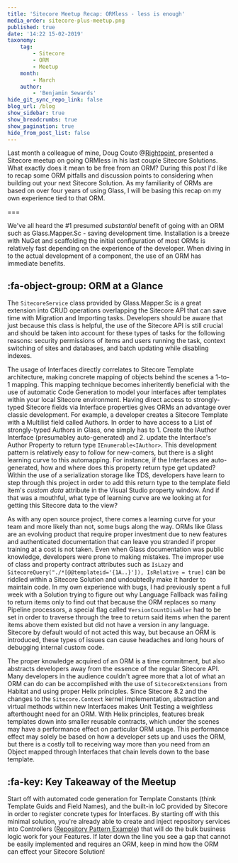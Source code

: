 ```yaml
---
title: 'Sitecore Meetup Recap: ORMless - less is enough'
media_order: sitecore-plus-meetup.png
published: true
date: '14:22 15-02-2019'
taxonomy:
    tag:
        - Sitecore
        - ORM
        - Meetup
    month:
        - March
    author:
        - 'Benjamin Sewards'
hide_git_sync_repo_link: false
blog_url: /blog
show_sidebar: true
show_breadcrumbs: true
show_pagination: true
hide_from_post_list: false
---
```


Last month a colleague of mine, Doug Couto @[Rightpoint](https://www.rightpoint.com/), presented a Sitecore meetup on going ORMless in his last couple Sitecore Solutions. What exactly does it mean to be free from an ORM? During this post I'd like to recap some ORM pitfalls and discussion points to considering when building out your next Sitecore Solution. As my familiarity of ORMs are based on over four years of using Glass, I will be basing this recap on my own experience tied to that ORM.

===

We've all heard the #1 presumed _substantial_ benefit of going with an ORM such as Glass.Mapper.Sc - saving development time. Installation is a breeze with NuGet and scaffolding the initial configuration of most ORMs is relatively fast depending on the experience of the developer. When diving in to the actual development of a component, the use of an ORM has immediate benefits.

## :fa-object-group: ORM at a Glance
The `SitecoreService` class provided by Glass.Mapper.Sc is a great extension into CRUD operations overlapping the Sitecore API that can save time with Migration and Importing tasks. Developers should be aware that just because this class is helpful, the use of the Sitecore API is still crucial and should be taken into account for these types of tasks for the following reasons: security permissions of items and users running the task, context switching of sites and databases, and batch updating while disabling indexes.

The usage of Interfaces directly correlates to Sitecore Template architecture, making concrete mapping of objects behind the scenes a 1-to-1 mapping. This mapping technique becomes inheritently beneficial with the use of automatic Code Generation to model your interfaces after templates within your local Sitecore environment. Having direct access to strongly-typed Sitecore fields via Interface properties gives ORMs an advantage over classic development. For example, a developer creates a Sitecore Template with a Multilist field called Authors. In order to have access to a List of strongly-typed Authors in Glass, one simply has to 1. Create the IAuthor Interface (presumabley auto-generated) and 2. update the Interface's Author Property to return type `IEnumerable<IAuthor>`. This development pattern is relatively easy to follow for new-comers, but there is a slight learning curve to this automapping. For instance, if the Interfaces are auto-generated, how and where does this property return type get updated? Within the use of a serialization storage like TDS, developers have learn to step through this project in order to add this return type to the template field item's *custom data* attribute in the Visual Studio property window. And if that was a mouthful, what type of learning curve are we looking at for getting this Sitecore data to the view?

As with any open source project, there comes a learning curve for your team and more likely than not, some bugs along the way. ORMs like Glass are an evolving product that require proper investment due to new features and authenticated documentation that can leave you stranded if proper training at a cost is not taken. Even when Glass documentation was public knowledge, developers were prone to making mistakes. The improper use of class and property contract attributes such as `IsLazy` and `SitecoreQuery("./*[@@templateid='{1A..}']), IsRelative = true]` can be riddled within a Sitecore Solution and undoubtedly make it harder to maintain code. In my own experience with bugs, I had previously spent a full week with a Solution trying to figure out why Language Fallback was failing to return items only to find out that because the ORM replaces so many Pipeline processors, a special flag called `VersionCountDisabler` had to be set in order to traverse through the tree to return said items when the parent items above them existed but did not have a version in any language. Sitecore by default would of not acted this way, but because an ORM is introduced, these types of issues can cause headaches and long hours of debugging internal custom code.

The proper knowledge acquired of an ORM is a time commitment, but also abstracts developers away from the essence of the regular Sitecore API. Many developers in the audience couldn't agree more that a lot of what an ORM can do can be accomplished with the use of `SitecoreExtensions` from Habitat and using proper Helix principles. Since Sitecore 8.2 and the changes to the `Sitecore.Context` kernel implementation, abstraction and virtual methods within new Interfaces makes Unit Testing a weightless afterthought need for an ORM. With Helix principles, features break templates down into smaller reusable contracts, which under the scenes may have a performance effect on particular ORM usage. This performance effect may solely be based on how a developer sets up and uses the ORM, but there is a costly toll to receiving way more than you need from an Object mapped through Interfaces that chain levels down to the base template.

## :fa-key: Key Takeaway of the Meetup
Start off with automated code generation for Template Constants (think Template Guids and Field Names), and the built-in IoC provided by Sitecore in order to register concrete types for Interfaces. By starting off with this minimal solution, you're already able to create and inject repository services into Controllers ([Repository Pattern Example](https://doc.sitecore.com/developers/sxa/17/sitecore-experience-accelerator/en/walkthrough--building-a-simple-rendering.html#UUID-fef65d9f-c7c1-501c-76d6-0db484cc4d4d_N1526305267686)) that will do the bulk business logic work for your Features. If later down the line you see a gap that cannot be easily implemented and requires an ORM, keep in mind how the ORM can effect your Sitecore Solution!